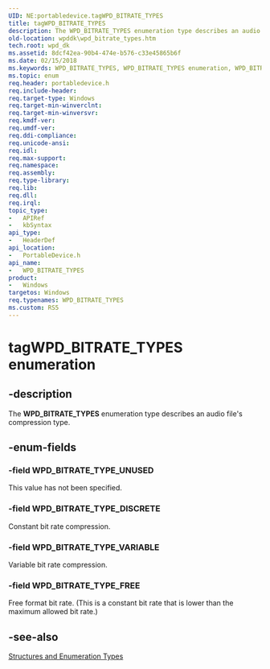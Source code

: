 ```yaml
---
UID: NE:portabledevice.tagWPD_BITRATE_TYPES
title: tagWPD_BITRATE_TYPES
description: The WPD_BITRATE_TYPES enumeration type describes an audio file's compression type.
old-location: wpddk\wpd_bitrate_types.htm
tech.root: wpd_dk
ms.assetid: 8dcf42ea-90b4-474e-b576-c33e45865b6f
ms.date: 02/15/2018
ms.keywords: WPD_BITRATE_TYPES, WPD_BITRATE_TYPES enumeration, WPD_BITRATE_TYPE_DISCRETE, WPD_BITRATE_TYPE_FREE, WPD_BITRATE_TYPE_UNUSED, WPD_BITRATE_TYPE_VARIABLE, enumeration, portabledevice/WPD_BITRATE_TYPES, portabledevice/WPD_BITRATE_TYPE_DISCRETE, portabledevice/WPD_BITRATE_TYPE_FREE, portabledevice/WPD_BITRATE_TYPE_UNUSED, portabledevice/WPD_BITRATE_TYPE_VARIABLE, tagWPD_BITRATE_TYPES, wpddk.wpd_bitrate_types
ms.topic: enum
req.header: portabledevice.h
req.include-header: 
req.target-type: Windows
req.target-min-winverclnt: 
req.target-min-winversvr: 
req.kmdf-ver: 
req.umdf-ver: 
req.ddi-compliance: 
req.unicode-ansi: 
req.idl: 
req.max-support: 
req.namespace: 
req.assembly: 
req.type-library: 
req.lib: 
req.dll: 
req.irql: 
topic_type:
-	APIRef
-	kbSyntax
api_type:
-	HeaderDef
api_location:
-	PortableDevice.h
api_name:
-	WPD_BITRATE_TYPES
product:
-	Windows
targetos: Windows
req.typenames: WPD_BITRATE_TYPES
ms.custom: RS5
---
```


# tagWPD_BITRATE_TYPES enumeration


## -description



The <b>WPD_BITRATE_TYPES</b> enumeration type describes an audio file's compression type.




## -enum-fields




### -field WPD_BITRATE_TYPE_UNUSED

This value has not been specified.


### -field WPD_BITRATE_TYPE_DISCRETE

Constant bit rate compression.


### -field WPD_BITRATE_TYPE_VARIABLE

Variable bit rate compression.


### -field WPD_BITRATE_TYPE_FREE

Free format bit rate. (This is a constant bit rate that is lower than the maximum allowed bit rate.)


## -see-also




<a href="https://msdn.microsoft.com/library/windows/hardware/ff597672">Structures and Enumeration Types</a>
 

 

